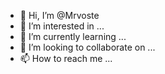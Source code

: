 - 👋 Hi, I’m @Mrvoste
- 👀 I’m interested in ...
- 🌱 I’m currently learning ...
- 💞️ I’m looking to collaborate on ...
- 📫 How to reach me ...

<!---
Mrvoste/Mrvoste is a ✨ special ✨ repository because its `README.md` (this file) appears on your GitHub profile.
You can click the Preview link to take a look at your changes.
--->
